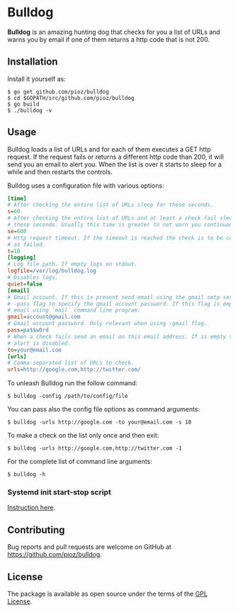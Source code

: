 # Bulldog

__Bulldog__ is an amazing hunting dog that checks for you a list of URLs and
warns you by email if one of them returns a http code that is not 200.

## Installation

Install it yourself as:

    $ go get github.com/pioz/bulldog
    $ cd $GOPATH/src/github.com/pioz/bulldog
    $ go build
    $ ./bulldog -v

## Usage

Bulldog loads a list of URLs and for each of them executes a GET http request.
If the request fails or returns a different http code than 200, it will send you
an email to alert you. When the list is over it starts to sleep for a while and
then restarts the controls.

Bulldog uses a configuration file with various options:

```ini
[time]
# After checking the entire list of URLs sleep for these seconds.
s=60
# After checking the entire list of URLs and at least a check fail sleep for
# these seconds. Usually this time is greater to not warn you continuously.
se=600
# Http request timeout. If the timeout is reached the check is to be considered
# as failed.
t=10
[logging]
# Log file path. If empty logs on stdout.
logfile=/var/log/bulldog.log
# Disables logs.
quiet=false
[email]
# Gmail account. If this is present send email using the gmail smtp server. Use
# -pass flag to specify the gmail account password. If this flag is empty send
# email using `mail` command line program.
gmail=account@gmail.com
# Gmail account password. Only relevant when using -gmail flag.
pass=pa$$w0rd
# When a check fails send an email on this email address. If is empty the email
# alert is disabled.
to=your@email.com
[urls]
# Comma-separated list of URLs to check.
urls=http://google.com,http://twitter.com/
```

To unleash Bulldog run the follow command:

    $ bulldog -config /path/to/config/file

You can pass also the config file options as command arguments:

    $ bulldog -urls http://google.com -to your@email.com -s 10

To make a check on the list only once and then exit:

    $ bulldog -urls http://google.com,http://twitter.com -1

For the complete list of command line arguments:

    $ bulldog -h

### Systemd init start-stop script

[Instruction here](https://github.com/pioz/bulldog/wiki/Systemd-script-on-Debian).

## Contributing

Bug reports and pull requests are welcome on GitHub at https://github.com/pioz/bulldog.

## License

The package is available as open source under the terms of the [GPL License](https://github.com/pioz/bulldog/blob/master/LICENSE).